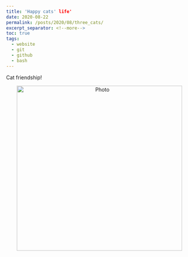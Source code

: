 ```yaml
---
title: 'Happy cats' life'
date: 2020-08-22
permalink: /posts/2020/08/three_cats/
excerpt_separator: <!--more-->
toc: true
tags:
  - website
  - git
  - github
  - bash
---
```


Cat friendship!
<p align="center">
  <img src="https://yuboyubo.github.io/yuboshao.github.io/images/three_cats.jpg?raw=true" alt="Photo" style="width: 450px;"/> 
</p>
